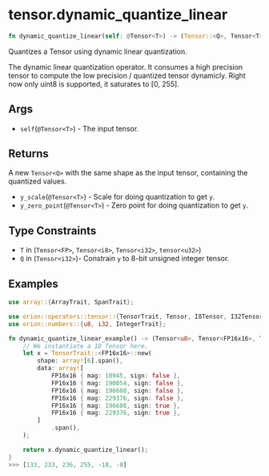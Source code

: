 # tensor.dynamic_quantize_linear

```rust
fn dynamic_quantize_linear(self: @Tensor<T>) -> (Tensor::<Q>, Tensor<T>, Tensor<T>);
```

Quantizes a Tensor using dynamic linear quantization.

The dynamic linear quantization operator. It consumes a high precision tensor 
to compute the low precision / quantized tensor dynamicly. 
Right now only uint8 is supported, it saturates to [0, 255].

## Args

* `self`(`@Tensor<T>`) - The input tensor.

## Returns

A new `Tensor<Q>` with the same shape as the input tensor, containing the quantized values.
* `y_scale`(`@Tensor<T>`) - Scale for doing quantization to get `y`.
* `y_zero_point`(`@Tensor<T>`) - Zero point for doing quantization to get `y`.

## Type Constraints

* `T` in (`Tensor<FP>`, `Tensor<i8>`, `Tensor<i32>`, `tensor<u32>`)
* `Q` in (`Tensor<i32>`)- Constrain `y` to 8-bit unsigned integer tensor.

## Examples

```rust
use array::{ArrayTrait, SpanTrait};

use orion::operators::tensor::{TensorTrait, Tensor, I8Tensor, I32Tensor};
use orion::numbers::{u8, i32, IntegerTrait};

fn dynamic_quantize_linear_example() -> (Tensor<u8>, Tensor<FP16x16>, Tensor<u8>) {
    // We instantiate a 1D Tensor here.
    let x = TensorTrait::<FP16x16>::new(
        shape: array![6].span(),
        data: array![
            FP16x16 { mag: 10945, sign: false },
            FP16x16 { mag: 190054, sign: false },
            FP16x16 { mag: 196608, sign: false },
            FP16x16 { mag: 229376, sign: false },
            FP16x16 { mag: 196608, sign: true },
            FP16x16 { mag: 229376, sign: true },
        ]
            .span(),
    );

    return x.dynamic_quantize_linear();
}
>>> [133, 233, 236, 255, -18, -0]
```
